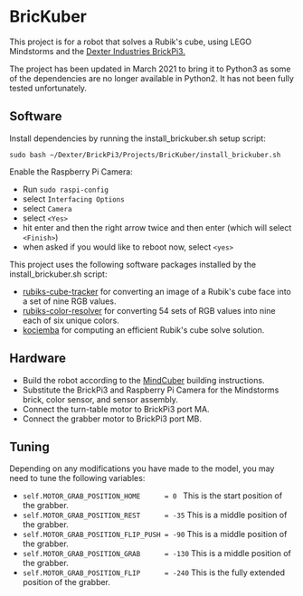 # BricKuber

This project is for a robot that solves a Rubik's cube, using LEGO Mindstorms and the [Dexter Industries BrickPi3.](https://www.dexterindustries.com/brickpi/)  

The project has been updated in March 2021 to bring it to Python3 as some of the dependencies are no longer available in Python2. It has not been fully tested unfortunately.



## Software
Install dependencies by running the install_brickuber.sh setup script:

    sudo bash ~/Dexter/BrickPi3/Projects/BricKuber/install_brickuber.sh

Enable the Raspberry Pi Camera:
 * Run `sudo raspi-config`
 * select `Interfacing Options`
 * select `Camera`
 * select `<Yes>`
 * hit enter and then the right arrow twice and then enter (which will select `<Finish>`)
 * when asked if you would like to reboot now, select `<yes>`

This project uses the following software packages installed by the install_brickuber.sh script:

* [rubiks-cube-tracker](https://github.com/dwalton76/rubiks-cube-tracker) for converting an image of a Rubik's cube face into a set of nine RGB values.
* [rubiks-color-resolver](https://github.com/dwalton76/rubiks-color-resolver) for converting 54 sets of RGB values into nine each of six unique colors.
* [kociemba](https://github.com/muodov/kociemba) for computing an efficient Rubik's cube solve solution.

## Hardware

* Build the robot according to the [MindCuber](http://mindcuber.com/) building instructions.
* Substitute the BrickPi3 and Raspberry Pi Camera for the Mindstorms brick, color sensor, and sensor assembly.
* Connect the turn-table motor to BrickPi3 port MA.
* Connect the grabber motor to BrickPi3 port MB.

## Tuning

Depending on any modifications you have made to the model, you may need to tune the following variables:
* `self.MOTOR_GRAB_POSITION_HOME      = 0 `	This is the start position of the grabber.
* `self.MOTOR_GRAB_POSITION_REST      = -35`  This is a middle position of the grabber.
* `self.MOTOR_GRAB_POSITION_FLIP_PUSH = -90`  This is a middle position of the grabber.
* `self.MOTOR_GRAB_POSITION_GRAB      = -130` This is a middle position of the grabber.
* `self.MOTOR_GRAB_POSITION_FLIP      = -240`	This is the fully extended position of the grabber.
